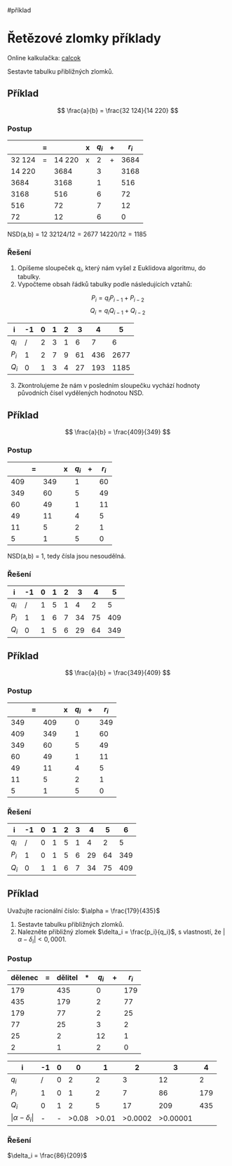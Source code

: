 #příklad 
# Řetězové zlomky příklady
Online kalkulačka: [calcok](https://calcok.com/cs/science-and-learning/302.php)

Sestavte tabulku přibližných zlomků.
## Příklad
$$
\frac{a}{b} = \frac{32 124}{14 220}
$$
### Postup
|  | = |  | x | $q_i$ | + | $r_i$ |
| ---- | ---- | ---- | ---- | ---- | ---- | ---- |
| 32 124 | = | 14 220 | x | 2 | + | 3684 |
| 14 220 |  | 3684 |  | 3 |  | 3168 |
| 3684 |  | 3168 |  | 1 |  | 516 |
| 3168 |  | 516 |  | 6 |  | 72 |
| 516 |  | 72 |  | 7 |  | 12 |
| 72 |  | 12 |  | 6 |  | 0 |
NSD(a,b) = 12
$32 124/12=2677$
$14 220/12=1185$
### Řešení
1) Opíšeme sloupeček $q_i$, který nám vyšel z Euklidova algoritmu, do tabulky.
2) Vypočteme obsah řádků tabulky podle následujících vztahů:

$$
P_i = q_iP_{i-1}+P_{i-2}
$$
$$
Q_i = q_iQ_{i-1}+Q_{i-2}
$$

| i     | -1  | 0   | 1   | 2   | 3   | 4   | 5   |
| ----- | --- | --- | --- | --- | --- | --- | --- |
| $q_i$ | /    | 2    | 3    | 1    | 6    | 7    | 6    |
| $P_i$ | 1    | 2    | 7    | 9    | 61    | 436    | 2677    |
| $Q_i$      | 0    | 1    | 3    | 4    | 27    | 193    | 1185    |
3) Zkontrolujeme že nám v posledním sloupečku vychází hodnoty původních čísel vydělených hodnotou NSD.
## Příklad
$$
\frac{a}{b} = \frac{409}{349}
$$

### Postup
|  | = |  | x | $q_i$ | + | $r_i$ |
| ---- | ---- | ---- | ---- | ---- | ---- | ---- |
| 409 |  | 349 |  | 1 |  | 60 |
| 349 |  | 60 |  | 5 |  | 49 |
| 60 |  | 49 |  | 1 |  | 11 |
| 49 |  | 11 |  | 4 |  | 5 |
| 11 |  | 5 |  | 2 |  | 1 |
| 5 |  | 1 |  | 5 |  | 0 |
NSD(a,b) = 1, tedy čísla jsou nesoudělná.
### Řešení
| i | -1 | 0 | 1 | 2 | 3 | 4 | 5 |
| ---- | ---- | ---- | ---- | ---- | ---- | ---- | ---- |
| $q_i$ | / | 1 | 5 | 1 | 4 | 2 | 5 |
| $P_i$ | 1 | 1 | 6 | 7 | 34 | 75 | 409 |
| $Q_i$ | 0 | 1 | 5 | 6 | 29 | 64 | 349 |

## Příklad
$$
\frac{a}{b} = \frac{349}{409}
$$
### Postup
|     | =   |     | x   | $q_i$ | +   | $r_i$ |
| --- | --- | --- | --- | ----- | --- | ----- |
| 349    |     | 409    |     | 0      |     | 349      |
| 409 |     | 349 |     | 1     |     | 60    |
| 349 |     | 60  |     | 5     |     | 49    |
| 60  |     | 49  |     | 1     |     | 11    |
| 49  |     | 11  |     | 4     |     | 5     |
| 11  |     | 5   |     | 2     |     | 1     |
| 5   |     | 1   |     | 5     |     | 0     |
### Řešení
| i | -1 | 0 | 1 | 2 | 3 | 4 | 5 | 6 |
| ---- | ---- | ---- | ---- | ---- | ---- | ---- | ---- | ---- |
| $q_i$ | / | 0 | 1 | 5 | 1 | 4 | 2 | 5 |
| $P_i$ | 1 | 0 | 1 | 5 | 6 | 29 | 64 | 349 |
| $Q_i$ | 0 | 1 | 1 | 6 | 7 | 34 | 75 | 409 |
## Příklad
Uvažujte racionální číslo:
$\alpha = \frac{179}{435}$
1) Sestavte tabulku přibližných zlomků. 
2) Nalezněte přibližný zlomek $\delta_i = \frac{p_i}{q_i}$, s vlastností, že $|\alpha - \delta_i| < 0,0001$.
### Postup
| dělenec | = | dělitel | * | $q_i$ | + | $r_i$ |
| ---- | ---- | ---- | ---- | ---- | ---- | ---- |
| 179 |  | 435 |  | 0 |  | 179 |
| 435 |  | 179 |  | 2 |  | 77 |
| 179 |  | 77 |  | 2 |  | 25 |
| 77 |  | 25 |  | 3 |  | 2 |
| 25 |  | 2 |  | 12 |  | 1 |
| 2 |  | 1 |  | 2 |  | 0 |

| i | -1 | 0 | 0 | 1 | 2 | 3 | 4 |
| ---- | ---- | ---- | ---- | ---- | ---- | ---- | ---- |
| $q_i$ | / | 0 | 2 | 2 | 3 | 12 | 2 |
| $P_i$ | 1 | 0 | 1 | 2 | 7 | 86 | 179 |
| $Q_i$ | 0 | 1 | 2 | 5 | 17 | 209 | 435 |
| $\|\alpha - \delta_i\|$ | - | - | >0.08 | >0.01 | >0.0002 | >0.00001 |  |
### Řešení
$\delta_i = \frac{86}{209}$
